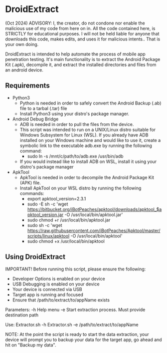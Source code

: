 # DroidExtract

(Oct 2024) ADVISORY: I, the creator, do not condone nor enable the malicious use of my code from here on in. All the code contained here, is STRICTLY for educational purposes. I will not be held liable for anyone that downloads this code, makes edits, and uses it for malicious intents.. That is your own doing.

DroidExtract is intended to help automate the process of mobile app penetration testing. It's main functionality is to extract the Android Package Kit (.apk), decompile it, and extract the installed directories and files from an android device.

## Requirements
* Python3
  - Python is needed in order to safely convert the Android Backup (.ab) file to a tarbal (.tar) file
  - Install Python3 using your distro's package manager.
* Android Debug Bridge
  - ADB is needed in order to pull the files from the device.
  - This script was intended to run on a UNIX/Linux distro suitable for Windows Subsystem for Linux (WSL). If you already have ADB installed on your Windows machine and would like to use it, create a symbolic link to the executable adb.exe by running the following command:
    - sudo ln -s /mnt/c/path/to/adb.exe /usr/bin/adb
  - If you would instead like to install ADB on WSL, install it using your distro's package manager
* ApkTool
  - ApkTool is needed in order to decompile the Android Package Kit (APK) file.
  - Install ApkTool on your WSL distro by running the following commands:
    - export apktool_version=2.3.1
    - sudo -E sh -c 'wget https://bitbucket.org/iBotPeaches/apktool/downloads/apktool_$apktool_version.jar -O /usr/local/bin/apktool.jar'
    - sudo chmod +r /usr/local/bin/apktool.jar
    - sudo sh -c 'wget https://raw.githubusercontent.com/iBotPeaches/Apktool/master/scripts/linux/apktool -O /usr/local/bin/apktool'
    - sudo chmod +x /usr/local/bin/apktool

## Using DroidExtract
IMPORTANT!
Before running this script, please ensure the following:
- Developer Options is enabled on your device
- USB Debugging is enabled on your device
- Your device is connected via USB
- Target app is running and focused
- Ensure that /path/to/extract/to/appName exists


Parameters:
-h Help menu
-e Start extraction process. Must provide destination path

Use:
Extractor.sh -h
Extractor.sh -e /path/to/extract/to/appName

NOTE: At the point the script is ready to start the data extraction, your device will prompt you to backup your data for the target app, go ahead and hit on "Backup my data". 
